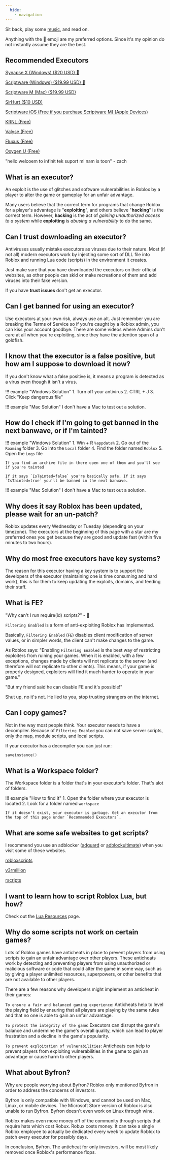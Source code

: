 ```yaml
---
  hide:
    - navigation
---
```


Sit back, play some [music](https://youtu.be/_DlHmoYP7V4), and read on.

Anything with the 🌟 emoji are my preferred options. Since it's my opinion do not instantly assume they are the best.

## Recommended Executors

<a href="https://x.synapse.to">Synapse X (Windows) ($20 USD) 🌟</a>

<a href="https://script-ware.com/w">Scriptware (Windows) ($19.99 USD) 🌟</a>

<a href="https://script-ware.com/m">Scriptware M (Mac) ($19.99 USD)</a>

<a href="https://sirhurt.net">SirHurt ($10 USD)</a>

<a href="https://script-ware.com/ios">Scriptware iOS (Free if you purchase Scriptware M) (Apple Devices)</a>

<a href="https://krnl.place">KRNL (Free)</a>

<a href="https://valyse.net">Valyse (Free)</a>

<a href="https://fluxteam.net">Fluxus (Free)</a>

<a href="https://wearedevs.net/d/Oxygen%20U">Oxygen U (Free)</a>

"hello welcoem to infinit tek suport mi nam is toon" - zach

## What is an executor?

An exploit is the use of glitches and software vulnerabilities in Roblox by a player to alter the game or gameplay for an unfair advantage.

Many users believe that the correct term for programs that change Roblox for a player's advantage is "**exploiting**", and others believe "**hacking**" is the correct term. However, **hacking** is the act of *gaining unauthorized access to a system* while **exploiting** is *abusing a vulnerability* to do the same.

## Can I trust downloading an executor?

Antiviruses usually mistake executors as viruses due to their nature. Most (if not all) modern executors work by injecting some sort of DLL file into Roblox and running Lua code (scripts) in the environment it creates.

Just make sure that you have downloaded the executors on their official websites, as other people can skid or make recreations of them and add viruses into their fake version.

If you have **trust issues** don't get an executor.

## Can I get banned for using an executor?

Use executors at your own risk, always use an alt. Just remember you are breaking the Terms of Service so if you're caught by a Roblox admin, you can kiss your account goodbye. There are some videos where Admins don't care at all when you're exploiting, since they have the attention span of a goldfish.

## I know that the executor is a false positive, but how am I suppose to download it now?

If you don't know what a false positive is, it means a program is detected as a virus even though it isn't a virus.

!!! example "Windows Solution"
	1. Turn off your antivirus
	2. CTRL + J
	3. Click "Keep dangerous file"

!!! example "Mac Solution"
	I don't have a Mac to test out a solution.

## How do I check if I'm going to get banned in the next banwave, or if I'm tainted?

!!! example "Windows Solution"
	1. Win + R `%appdata%`
	2. Go out of the `Roaming` folder
	3. Go into the `Local` folder
	4. Find the folder named `Roblox`
	5. Open the `Logs` file
	
	If you find an archive file in there open one of them and you'll see if you're tainted
	
	If it says `IsTainted=false` you're basically safe. If it says `IsTainted=true` you'll be banned in the next banwave.

!!! example "Mac Solution"
	I don't have a Mac to test out a solution.

## Why does it say Roblox has been updated, please wait for an un-patch?

Roblox updates every Wednesday or Tuesday (depending on your timezone). The executors at the beginning of this page with a star are my preferred ones you get because they are good and update fast (within five minutes to two hours).

## Why do most free executors have key systems?

The reason for this executor having a key system is to support the developers of the executor (maintaining one is time consuming and hard work), this is for them to keep updating the exploits, domains, and feeding their staff.

## What is FE?

"Why can't I run require(id) scripts?" - 🤡

`Filtering Enabled` is a form of anti-exploiting Roblox has implemented.

Basically, `Filtering Enabled` (`FE`) disables client modification of server values, or in simpler words, the client can't make changes to the game.

As Roblox says: "Enabling `Filtering Enabled` is the best way of restricting exploiters from ruining your games. When it is enabled, with a few exceptions, changes made by clients will not replicate to the server (and therefore will not replicate to other clients). This means, if your game is properly designed, exploiters will find it much harder to operate in your game."

"But my friend said he can disable FE and it's possible!"

Shut up, no it's not. He lied to you, stop trusting strangers on the internet.

## Can I copy games?

Not in the way most people think. Your executor needs to have a decompiler. Because of `Filtering Enabled` you can not save server scripts, only the map, module scripts, and local scripts.

If your executor has a decompiler you can just run:

```lua
saveinstance()
```

## What is a Workspace folder?

The Workspace folder is a folder that's in your executor's folder. That's alot of folders.

!!! example "How to find it"
	1. Open the folder where your executor is located
	2. Look for a folder named `workspace`
	
	If it doesn't exist, your executor is garbage. Get an executor from the top of this page under `Recommended Executors`.

## What are some safe websites to get scripts?

I recommend you use an adblocker ([adguard](https://adguard.com) or [adblockultimate](https://adblockultimate.net)) when you visit some of these websites.

<a href="https://robloxscripts.com">robloxscripts</a>

<a href="https://v3rmillion.net">v3rmillion</a>

<a href="https://rscripts.net">rscripts</a>

## I want to learn how to script Roblox Lua, but how?

<p>Check out the <a href="luaresources/">Lua Resources</a> page.</p>

## Why do some scripts not work on certain games?

Lots of Roblox games have anticheats in place to prevent players from using scripts to gain an unfair advantage over other players. These anticheats work by detecting and preventing players from using unauthorized or malicious software or code that could alter the game in some way, such as by giving a player unlimited resources, superpowers, or other benefits that are not available to other players.

There are a few reasons why developers might implement an anticheat in their games:

`To ensure a fair and balanced gaming experience`: Anticheats help to level the playing field by ensuring that all players are playing by the same rules and that no one is able to gain an unfair advantage.

`To protect the integrity of the game`: Executors can disrupt the game's balance and undermine the game's overall quality, which can lead to player frustration and a decline in the game's popularity.

`To prevent exploitation of vulnerabilities`: Anticheats can help to prevent players from exploiting vulnerabilities in the game to gain an advantage or cause harm to other players.

## What about Byfron?

Why are people worrying about Byfron? Roblox only mentioned Byfron in order to address the concerns of investors.

Byfron is only compatible with Windows, and cannot be used on Mac, Linux, or mobile devices. The Microsoft Store version of Roblox is also unable to run Byfron. Byfron doesn't even work on Linux through wine.

Roblox makes even more money off of the community through scripts that require hats which cost Robux. Robux costs money. It can take a single Roblox employee to actually be dedicated every week to update Roblox to patch every executor for possibly days.

In conclusion, Byfron. The anticheat for only investors, will be most likely removed once Roblox's performance flops.
